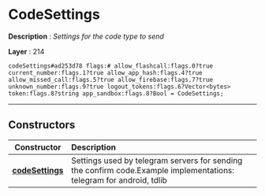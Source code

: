 # CodeSettings

**Description** : *Settings for the code type to send*

**Layer** : 214

```tl
codeSettings#ad253d78 flags:# allow_flashcall:flags.0?true current_number:flags.1?true allow_app_hash:flags.4?true allow_missed_call:flags.5?true allow_firebase:flags.7?true unknown_number:flags.9?true logout_tokens:flags.6?Vector<bytes> token:flags.8?string app_sandbox:flags.8?Bool = CodeSettings;
```

---

## Constructors

| Constructor | Description |
| :---: | :--- |
| [**codeSettings**](constructor/codeSettings) | Settings used by telegram servers for sending the confirm code.Example implementations: telegram for android, tdlib |